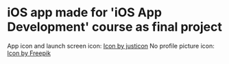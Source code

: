 # iOS app made for 'iOS App Development' course as final project 
App icon and launch screen icon: <a href="https://www.freepik.com/search">Icon by justicon</a>
No profile picture icon: <a href="https://www.freepik.com/icon/account_1738691#fromView=search&page=1&position=54&uuid=ca67d3fd-9d2f-47d8-98ba-842f1c8aaeb6">Icon by Freepik</a>
